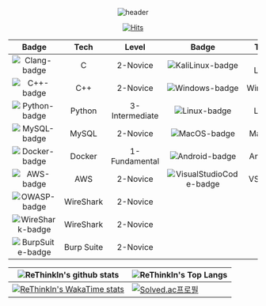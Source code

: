 <div align="center">
  
![header](https://capsule-render.vercel.app/api?type=venom&height=300&color=gradient&text=Done%20Is%20Better%20Than%20Perfect&fontColor=111111&fontAlignY=40&animation=twinkling&stroke=00FF00&strokeWidth=2&desc=ReThinkIn&descSize=30&fontSize=60)

[![Hits](https://hits.sh/github.com/ymiwm.svg?view=today-total&style=for-the-badge&logo=github)](https://hits.sh/github.com/ymiwm/)

|Badge|Tech|Level|Badge|Tech|Level|
|:----------------:|:----------------:|:----------------:|:----------------:|:----------------:|:----------------:|
|![Clang-badge](https://img.shields.io/badge/C-A8B9CC?style=for-the-badge&logo=C&logoColor=white)|C|2-Novice|![KaliLinux-badge](https://img.shields.io/badge/KaliLinux-557C94?style=for-the-badge&logo=kalilinux&logoColor=white)|Kali Linux|2-Novice|
|![C++-badge](https://img.shields.io/badge/C++-00599C?style=for-the-badge&logo=C%2B%2B&logoColor=white)|C++|2-Novice|![Windows-badge](https://img.shields.io/badge/Windows-0078D4?style=for-the-badge&logo=windows&logoColor=white)|Windows|3-Intermediate|
|![Python-badge](https://img.shields.io/badge/Python-3776AB?style=for-the-badge&logo=Python&logoColor=white)|Python|3-Intermediate|![Linux-badge](https://img.shields.io/badge/Linux-FCC624?style=for-the-badge&logo=linux&logoColor=white)|Linux|2-Novice|
|![MySQL-badge](https://img.shields.io/badge/MySQL-4479A1?style=for-the-badge&logo=MySQL&logoColor=white)|MySQL|2-Novice|![MacOS-badge](https://img.shields.io/badge/MacOS-000000?style=for-the-badge&logo=macos&logoColor=white)|Mac OS|2-Novice|
|![Docker-badge](https://img.shields.io/badge/Docker-2496ED?style=for-the-badge&logo=Docker&logoColor=white)|Docker|1-Fundamental|![Android-badge](https://img.shields.io/badge/Android-34A853?style=for-the-badge&logo=Android&logoColor=white)|Android|1-Fundamental|
|![AWS-badge](https://img.shields.io/badge/Amazon_AWS-232F3E?style=for-the-badge&logo=AmazonAWS&logoColor=white)|AWS|2-Novice|![VisualStudioCode-badge](https://img.shields.io/badge/VSCode-007ACC?style=for-the-badge&logo=visualstudiocode&logoColor=white)|VSCode|3-Intermediate|
|![OWASP-badge](https://img.shields.io/badge/OWASP-000000?style=for-the-badge&logo=OWASP&logoColor=white)|WireShark|2-Novice|
|![WireShark-badge](https://img.shields.io/badge/WireShark-1679A7?style=for-the-badge&logo=WireShark&logoColor=white)|WireShark|2-Novice|
|![BurpSuite-badge](https://img.shields.io/badge/Burp_Suite-FF6633?style=for-the-badge&logo=BurpSuite&logoColor=white)|Burp Suite|2-Novice|

|![ReThinkIn's github stats](https://github-readme-stats.vercel.app/api?username=ymiwm&show_icons=true&include_all_commits=true&hide_border=true)|![ReThinkIn's Top Langs](https://github-readme-stats.vercel.app/api/top-langs/?username=ymiwm&layout=compact&hide_border=true)|
|----------------|----------------|
|[![ReThinkIn's WakaTime stats](https://github-readme-stats.vercel.app/api/wakatime?username=@ymiwm&hide_border=true)](https://wakatime.com/@ymiwm)|[![Solved.ac프로필](http://mazassumnida.wtf/api/v2/generate_badge?boj=lmistd0322)](https://solved.ac/lmistd0322)|

</div>

<!--
NA - Not Applicable.
1 - Fundamental Awareness (basic knowledge)
2 - Novice (limited experience)
3 - Intermediate (practical application)
4 - Advanced (applied theory)
5 - Expert (recognized authority)
-->

<!--
**ymiwm/ymiwm** is a ✨ _special_ ✨ repository because its `README.md` (this file) appears on your GitHub profile.

### Hi there 👋

Here are some ideas to get you started:

- 🔭 I’m currently working on ****
- 🌱 I’m currently learning ****
- 👯 I’m looking to collaborate on ****
- 🤔 I’m looking for help with ****
- 💬 Ask me about ****
- 📫 How to reach me: ****
- 😄 Pronouns: ****
- ⚡ Fun fact: ****
-->
